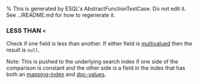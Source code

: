 % This is generated by ESQL's AbstractFunctionTestCase. Do not edit it. See ../README.md for how to regenerate it.

### LESS THAN `<`
Check if one field is less than another. If either field is [multivalued](https://www.elastic.co/docs/reference/query-languages/esql/esql-multivalued-fields) then the result is `null`.

Note: This is pushed to the underlying search index if one side of the comparison is constant and the other side is a field in the index that has both an [mapping-index](https://www.elastic.co/docs/reference/elasticsearch/mapping-reference/mapping-index) and [doc-values](https://www.elastic.co/docs/reference/elasticsearch/mapping-reference/doc-values).
